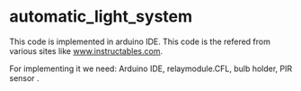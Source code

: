 # automatic_light_system
This code is implemented in arduino IDE. This code is the refered from various sites like www.instructables.com.

For implementing it we need:
Arduino IDE, relaymodule.CFL, bulb holder, PIR sensor .

